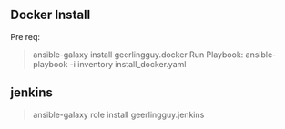 ## Docker Install
Pre req:
 >ansible-galaxy install geerlingguy.docker
Run Playbook:
> ansible-playbook -i inventory install_docker.yaml


## jenkins
> ansible-galaxy role install geerlingguy.jenkins
